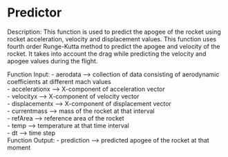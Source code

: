 # Predictor

Description: This function is used to predict the apogee of the rocket using
rocket acceleration, velocity and displacement values. This function uses 
fourth order Runge-Kutta method to predict the apogee and velocity of the
rocket. It takes into account the drag while predicting the velocity and 
apogee values during the flight.

Function Input:
              - aerodata --> collection of data consisting of aerodynamic coefficients at different mach values </br>
              - accelerationx --> X-component of acceleration vector </br>
              - velocityx --> X-component of velocity vector </br>
              - displacementx --> X-component of displacement vector </br>
              - currentmass --> mass of the rocket at that interval </br>
              - refArea --> reference area of the rocket </br>
              - temp --> temperature at that time interval </br>
              - dt --> time step </br>
Function Output:
              - prediction --> predicted apogee of the rocket at that moment